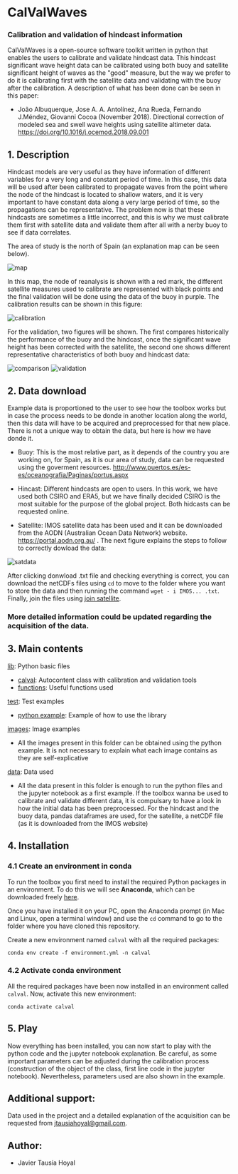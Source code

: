 # CalValWaves 

### Calibration and validation of hindcast information

CalValWaves is a open-source software toolkit written in python that enables the users to calibrate and validate hindcast data. This hindcast significant wave height data can be calibrated using both buoy and satellite significant height of waves as the "good" measure, but the way we prefer to do it is calibrating first with the satellite data and validating with the buoy after the calibration. A description of what has been done can be seen in this paper:

* João Albuquerque, Jose A. A. Antolínez, Ana Rueda, Fernando J.Méndez, Giovanni Cocoa (November 2018). Directional correction of modeled sea and swell wave heights using satellite altimeter data. https://doi.org/10.1016/j.ocemod.2018.09.001

## 1. Description

Hindcast models are very useful as they have information of different variables for a very long and constant period of time. In this case, this data will be used after been calibrated to propagate waves from the point where the node of the hindcast is located to shallow waters, and it is very important to have constant data along a very large period of time, so the propagations can be representative. The problem now is that these hindcasts are sometimes a little incorrect, and this is why we must calibrate them first with satellite data and validate them after all with a nerby buoy to see if data correlates.

The area of study is the north of Spain (an explanation map can be seen below). 

![map](/images/mapa-resumen.png)

In this map, the node of reanalysis is shown with a red mark, the different satellite measures used to calibrate are represented with black points and the final validation will be done using the data of the buoy in purple. The calibration results can be shown in this figure:

![calibration](/images/calibration-satellite.png)

For the validation, two figures will be shown. The first compares historically the performance of the buoy and the hindcast, once the significant wave height has been corrected with the satellite, the second one shows different representative characteristics of both buoy and hindcast data:

![comparison](/images/comparison-satcorr-2007.png)
![validation](/images/validation-satellite.png)

## 2. Data download

Example data is proportioned to the user to see how the toolbox works but in case the process needs to be donde in another location along the world, then this data will have to be acquired and preprocessed for that new place. There is not a unique way to obtain the data, but here is how we have donde it.

- Buoy: This is the most relative part, as it depends of the country you are working on, for Spain, as it is our area of study, data can be requested using the goverment resources. http://www.puertos.es/es-es/oceanografia/Paginas/portus.aspx

- Hincast: Different hindcasts are open to users. In this work, we have used both CSIRO and ERA5, but we have finally decided CSIRO is the most suitable for the purpose of the global project. Both hidcasts can be requested online.

- Satellite: IMOS satellite data has been used and it can be downloaded from the AODN (Australian Ocean Data Network) website. https://portal.aodn.org.au/ . The next figure explains the steps to follow to correctly dowload the data:

![satdata](/data/satellite/steps.png)
<img src="https://github.com/javitausia/CalValWaves/blob/master/data/satellite/steps.png" width="0">

After clicking donwload .txt file and checking everything is correct, you can download the netCDFs files using `cd` to move to the folder where you want to store the data and then running the command `wget - i IMOS... .txt`. Finally, join the files using [join satellite](/data/satellite/extract_satellite.py).

### More detailed information could be updated regarding the acquisition of the data.

## 3. Main contents

[lib](./lib/): Python basic files 
- [calval](./lib/calval.py): Autocontent class with calibration and validation tools
- [functions](./lib/functions.py): Useful functions used

[test](./tests/): Test examples
- [python example](./tests/example_01.py): Example of how to use the library

[images](./images/): Image examples
- All the images present in this folder can be obtained using the python example. It is not necessary to explain what each image contains as they are self-explicative

[data](./data/): Data used
- All the data present in this folder is enough to run the python files and the jupyter notebook as a first example. If the toolbox wanna be used to calibrate and validate different data, it is compulsary to have a look in how the initial data has been preprocessed. For the hindcast and the buoy data, pandas dataframes are used, for the satellite, a netCDF file (as it is downloaded from the IMOS website)

## 4. Installation

### 4.1 Create an environment in conda

To run the toolbox you first need to install the required Python packages in an environment. To do this we will see **Anaconda**, which can be downloaded freely [here](https://www.anaconda.com/download/).

Once you have installed it on your PC, open the Anaconda prompt (in Mac and Linux, open a terminal window) and use the `cd` command to go to the folder where you have cloned this repository.

Create a new environment named `calval` with all the required packages:

```
conda env create -f environment.yml -n calval
```
### 4.2 Activate conda environment

All the required packages have been now installed in an environment called `calval`. Now, activate this new environment:

```
conda activate calval
```

## 5. Play

Now everything has been installed, you can now start to play with the python code and the jupyter notebook explanation. Be careful, as some important parameters can be adjusted during the calibration process (construction of the object of the class, first line code in the jupyter notebook). Nevertheless, parameters used are also shown in the example.

## Additional support:

Data used in the project and a detailed explanation of the acquisition can be requested from jtausiahoyal@gmail.com.

## Author:

* Javier Tausía Hoyal
